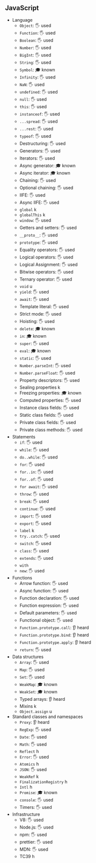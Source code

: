## JavaScript

- Language
  - `Object`: 🖐️ used
  - `Function`: 🖐️ used
  - `Boolean`: 🖐️ used
  - `Number`: 🖐️ used
  - `BigInt`: 🖐️ used
  - `String`: 🖐️ used
  - `Symbol`: 🎓 known
  - `Infinity`: 🖐️ used
  - `NaN`: 🖐️ used
  - `undefined`: 🖐️ used
  - `null`: 🖐️ used
  - `this`: 🖐️ used
  - `instanceof`: 🖐️ used
  - `...spread`: 🖐️ used
  - `...rest`: 🖐️ used
  - `typeof`: 🖐️ used
  - Destructuring: 🖐️ used
  - Generators: 🖐️ used
  - Iterators: 🖐️ used
  - Async generator: 🎓 known
  - Async iterator: 🎓 known
  - Chaining: 🖐️ used
  - Optional chaining: 🖐️ used
  - IIFE: 🖐️ used
  - Async IIFE: 🖐️ used
  - `global` k
  - `globalThis` k
  - `window`: 🖐️ used
  - Getters and setters: 🖐️ used
  - `__proto__`: 🖐️ used
  - `prototype`: 🖐️ used
  - Equality operators: 🖐️ used
  - Logical operators: 🖐️ used
  - Logical Assignment: 🖐️ used
  - Bitwise operators: 🖐️ used
  - Ternary operator: 🖐️ used
  - `void` u
  - `yield`: 🖐️ used
  - `await`: 🖐️ used
  - Template literal: 🖐️ used
  - Strict mode: 🖐️ used
  - Hoisting: 🖐️ used
  - `delete`: 🎓 known
  - `in`: 🎓 known
  - `super`: 🖐️ used
  - `eval`: 🎓 known
  - `static`: 🖐️ used
  - `Number.parseInt`: 🖐️ used
  - `Number.parseFloat`: 🖐️ used
  - Property descriptors: 🖐️ used
  - Sealing properties k
  - Freezing properties: 🎓 known
  - Computed properties: 🖐️ used
  - Instance class fields: 🖐️ used
  - Static class fields: 🖐️ used
  - Private class fields: 🖐️ used
  - Private class methods: 🖐️ used
- Statements
  - `if`: 🖐️ used
  - `while`: 🖐️ used
  - `do..while`: 🖐️ used
  - `for`: 🖐️ used
  - `for..in`: 🖐️ used
  - `for..of`: 🖐️ used
  - `for await`: 🖐️ used
  - `throw`: 🖐️ used
  - `break`: 🖐️ used
  - `continue`: 🖐️ used
  - `import`: 🖐️ used
  - `export`: 🖐️ used
  - `label` k
  - `try..catch`: 🖐️ used
  - `switch`: 🖐️ used
  - `class`: 🖐️ used
  - `extends`: 🖐️ used
  - `with`
  - `new`: 🖐️ used
- Functions
  - Arrow function: 🖐️ used
  - Async function: 🖐️ used
  - Function declaration: 🖐️ used
  - Function expression: 🖐️ used
  - Default parameters: 🖐️ used
  - Functional object: 🖐️ used
  - `Function.prototype.call`: 👂 heard
  - `Function.prototype.bind`: 👂 heard
  - `Function.prototype.apply`: 👂 heard
  - `return`: 🖐️ used
- Data structures
  - `Array`: 🖐️ used
  - `Map`: 🖐️ used
  - `Set`: 🖐️ used
  - `WeakMap`: 🎓 known
  - `WeakSet`: 🎓 known
  - Typed arrays: 👂 heard
  - Mixins k
  - `Object.assign` u
- Standard classes and namespaces
  - `Proxy`: 👂 heard
  - `RegExp`: 🖐️ used
  - `Date`: 🖐️ used
  - `Math`: 🖐️ used
  - `Reflect` h
  - `Error`: 🖐️ used
  - `Atomics` h
  - `JSON`: 🖐️ used
  - `WeakRef` k
  - `FinalizationRegistry` h
  - `Intl` h
  - `Promise`: 🎓 known
  - `console`: 🖐️ used
  - Timers: 🖐️ used
- Infrastructure
  - V8: 🖐️ used
  - Node.js: 🖐️ used
  - npm: 🖐️ used
  - prettier: 🖐️ used
  - MDN: 🖐️ used
  - TC39 h
